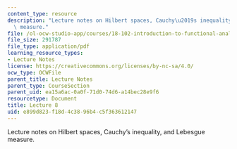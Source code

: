 ```yaml
---
content_type: resource
description: "Lecture notes on Hilbert spaces, Cauchy\u2019s inequality, and Lebesgue\
  \ measure."
file: /ol-ocw-studio-app/courses/18-102-introduction-to-functional-analysis-spring-2009/e899d823f18d4c3896b4c5f363612147_MIT18_102s09_lec08.pdf
file_size: 291787
file_type: application/pdf
learning_resource_types:
- Lecture Notes
license: https://creativecommons.org/licenses/by-nc-sa/4.0/
ocw_type: OCWFile
parent_title: Lecture Notes
parent_type: CourseSection
parent_uid: ea15a6ac-0a0f-71d0-74d6-a14bec28e9f6
resourcetype: Document
title: Lecture 8
uid: e899d823-f18d-4c38-96b4-c5f363612147
---
```

Lecture notes on Hilbert spaces, Cauchy’s inequality, and Lebesgue measure.